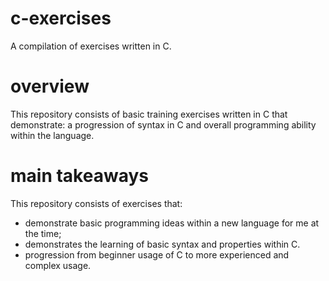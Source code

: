 # c-exercises

A compilation of exercises written in C.

# overview

This repository consists of basic training exercises written in C that demonstrate: a progression of syntax in C and overall programming ability within the language.

# main takeaways

This repository consists of exercises that:

* demonstrate basic programming ideas within a new language for me at the time;
* demonstrates the learning of basic syntax and properties within C.
* progression from beginner usage of C to more experienced and complex usage.
